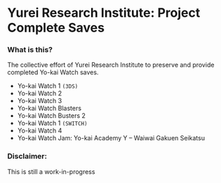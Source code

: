 # Yurei Research Institute: Project Complete Saves

### What is this?
The collective effort of Yurei Research Institute to preserve and provide completed Yo-kai Watch saves.
- Yo-kai Watch 1 `(3DS)`
- Yo-kai Watch 2
- Yo-kai Watch 3
- Yo-kai Watch Blasters
- Yo-kai Watch Busters 2
- Yo-kai Watch 1 `(SWITCH)`
- Yo-kai Watch 4
- Yo-kai Watch Jam: Yo-kai Academy Y – Waiwai Gakuen Seikatsu

### Disclaimer:
This is still a work-in-progress
